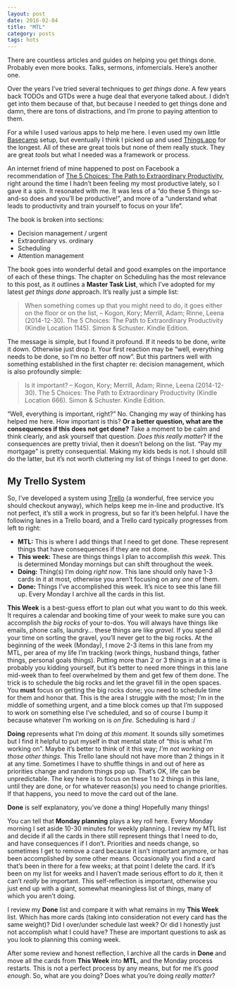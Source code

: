 ```yaml
---
layout: post
date: 2016-02-04
title: "MTL"
category: posts
tags: hots 
---
```



There are countless articles and guides on helping you get things done. Probably even more books. Talks, sermons, infomercials. Here’s another one.

Over the years I’ve tried several techniques to _get things done_. A few years back TODOs and GTDs were a huge deal that everyone talked about. I didn’t get into them because of that, but because I needed to get things done and damn, there are tons of distractions, and I’m prone to paying attention to them. 

For a while I used various apps to help me here. I even used my own little [Basecamp][2] setup, but eventually I think I picked up and used [Things.app][1] for the longest. All of these are great tools but none of them really stuck. They are great _tools_ but what I needed was a framework or process. 

An internet friend of mine happened to post on Facebook a recommendation of [The 5 Choices: The Path to Extraordinary Productivity][3], right around the time I hadn’t been feeling my most productive lately, so I gave it a spin. It resonated with me. It was less of a “do these 5 things so-and-so does and you’ll be productive!”, and more of a “understand what leads to productivity and train yourself to focus on your life”. 

The book is broken into sections:

- Decision management / urgent 
- Extraordinary  vs. ordinary
- Scheduling 
- Attention management 

The book goes into wonderful detail and good examples on the importance of each of these things. The chapter on Scheduling has the most relevance to this post, as it outlines a **Master Task List**, which I’ve adopted for my latest _get things done_ approach. It’s really just a simple list:

> When something comes up that you might need to do, it goes either on the floor or on the list,
> – Kogon, Kory; Merrill, Adam; Rinne, Leena (2014-12-30). The 5 Choices: The Path to Extraordinary Productivity (Kindle Location 1145). Simon & Schuster. Kindle Edition.

The message is simple, but I found it profound. If it needs to be done, write it down. Otherwise just drop it. Your first reaction may be “well, everything needs to be done, so I’m no better off now”. But this partners well with something established in the first chapter re: decision management, which is also profoundly simple:

> Is it important?
> – Kogon, Kory; Merrill, Adam; Rinne, Leena (2014-12-30). The 5 Choices: The Path to Extraordinary Productivity (Kindle Location 666). Simon & Schuster. Kindle Edition. 

“Well, everything is important, right?” No. Changing my way of thinking has helped me here. How important is this? **Or a better question, what are the consequences if this does not get done?** Take a moment to be calm and think clearly, and ask yourself that question. _Does this really matter_? If the consequences are pretty trivial, then it doesn’t belong on the list. “Pay my mortgage” is pretty consequential. Making my kids beds is not. I should still do the latter, but it’s not worth cluttering my list of things I need to get done. 

## My Trello System

So, I’ve developed a system using [Trello][4] (a wonderful, free service you should checkout anyway), which helps keep me in-line and productive. It’s not perfect, it’s still a work in progress, but so far it’s been helpful. I have the following lanes in a Trello board, and a Trello card typically progresses from left to right:

- **MTL:** This is where I add things that I need to get done. These represent things that have consequences if they are not done.
- **This week:** These are things things I plan to accomplish _this week_. This is determined Monday mornings but can shift throughout the week.
- **Doing:** Thing(s) I’m doing _right now_. This lane should only have 1-3 cards in it at most, otherwise you aren’t focusing on any _one_ of them.
- **Done:** Things I’ve accomplished this week. It’s nice to see this lane fill up. Every Monday I archive all the cards in this list.

**This Week** is a best-guess effort to plan out what you want to do this week. It requires a calendar and booking time of your week to make sure you can accomplish _the big rocks_ of your to-dos. You will always have things like emails, phone calls, laundry… these things are like _gravel_. If you spend all your time on sorting the gravel, you’ll never get to the big rocks. At the beginning of the week (Monday), I move 2-3 items in this lane from my MTL, per area of my life I’m tracking (work things, husband things, father things, personal goals things). Putting more than 2 or 3 things in at a time is probably you kidding yourself, but it’s better to need more things in this lane mid-week than to feel overwhelmed by them and get few of them done. The trick is to schedule the big rocks and let the gravel fill in the open spaces. You **must** focus on getting the big rocks done; you need to schedule time for them and honor that. This is the area I struggle with the most; I’m in the middle of something urgent, and a time block comes up that I’m supposed to work on something else I’ve scheduled, and so of course I bump it because whatever I’m working on is _on fire_. Scheduling is hard :/ 

**Doing** represents what I’m doing _at this moment_. It sounds silly sometimes but I find it helpful to put myself in that mental state of “this is what I’m working on”. Maybe it’s better to think of it this way; _I’m not working on those other things_. This Trello lane should not have more than 2 things in it at any time. Sometimes I have to shuffle things in and out of here as priorities change and random things pop up. That’s OK, life can be unpredictable. The key here is to focus on these 1 to 2 things in this lane, until they are done, or for whatever reason(s) you need to change priorities. If that happens, you need to move the card out of the lane.

**Done** is self explanatory, you’ve done a thing! Hopefully many things!

You can tell that **Monday planning** plays a key roll here. Every Monday morning I set aside 10-30 minutes for weekly planning. I review my MTL list and decide if all the cards in there still represent things that I need to do, and have consequences if I don’t. Priorities and needs change, so sometimes I get to remove a card because it isn’t important anymore, or has been accomplished by some other means. Occasionally you find a card that’s been in there for a few weeks; at that point I delete the card. If it’s been on my list for weeks and I haven’t made serious effort to _do_ it, then it can’t _really_ be important. This self-reflection is important, otherwise you just end up with a giant, somewhat meaningless list of things, many of which you aren’t doing. 

I review my **Done** list and compare it with what remains in my **This Week** list. Which has more cards (taking into consideration not every card has the same weight)? Did I over/under schedule last week? Or did I honestly just not accomplish what I could have? These are important questions to ask as you look to planning this coming week. 

After some review and honest reflection, I archive all the cards in **Done** and move all the cards from **This Week** into **MTL**, and the Monday process restarts. This is not a perfect process by any means, but for me it’s _good enough_. So, what are you doing? Does what you’re doing _really matter_?

[1]: http://culturedcode.com/things/
[2]: https://basecamp.com
[3]: http://www.amazon.com/The-Choices-Path-Extraordinary-Productivity/dp/1476711712
[4]: https://trello.com
